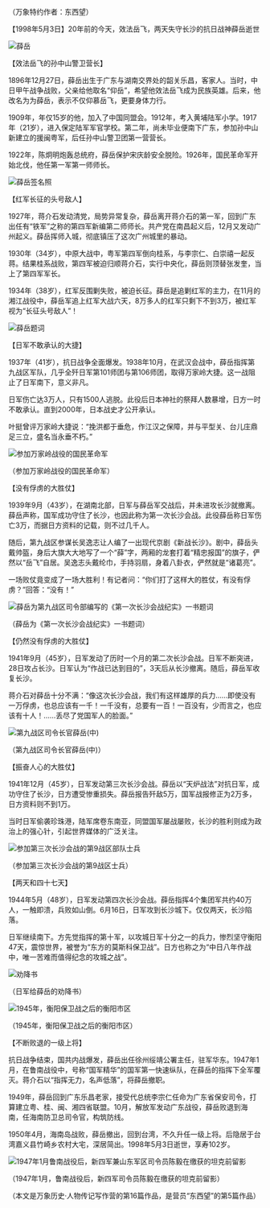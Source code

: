 （万象特约作者：东西望）

【1998年5月3日】20年前的今天，效法岳飞，两天失守长沙的抗日战神薛岳逝世

![薛岳](薛岳.jpg)

【效法岳飞的孙中山警卫营长】

1896年12月27日，薛岳出生于广东与湖南交界处的韶关乐昌，客家人。当时，中日甲午战争战败，父亲给他取名“仰岳”，希望他效法岳飞成为民族英雄。后来，他改名为为薛岳，表示不仅仰慕岳飞，更要身体力行。

1909年，年仅15岁的他，加入了中国同盟会。1912年，考入黄埔陆军小学。1917年（21岁），进入保定陆军军官学校。第二年，尚未毕业便南下广东，参加孙中山新建立的援闽粤军，后任孙中山警卫团第一营营长。

1922年，陈炯明炮轰总统府，薛岳保护宋庆龄安全脱险。1926年，国民革命军开始北伐，他任第一军第一师师长。

![薛岳签名照](薛岳签名照.jpeg)

【红军长征的头号敌人】

1927年，蒋介石发动清党，局势异常复杂，薛岳离开蒋介石的第一军，回到广东出任有“铁军”之称的第四军新编第二师师长。共产党在南昌起义后，12月又发动广州起义。薛岳挥师入城，彻底镇压了这次广州城里的暴动。

1930年（34岁），中原大战中，粤军第四军倒向桂系，与李宗仁、白崇禧一起反蒋。结果桂系战败，第四军被迫归顺蒋介石，实行中央化，薛岳则顶替张发奎，当上了第四军军长。

1934年（38岁），红军反围剿失败，被迫长征。薛岳是追剿红军的主力，在11月的湘江战役中，薛岳军追上红军大战六天，8万多人的红军只剩下不到3万，被红军视为“长征头号敌人”！

![薛岳题词](薛岳题词.jpeg)

【日军不敢承认的大捷】

1937年（41岁），抗日战争全面爆发。1938年10月，在武汉会战中，薛岳指挥第九战区军队，几乎全歼日军第101师团与第106师团，取得万家岭大捷。这一战阻止了日军南下，意义非凡。

日军伤亡达3万人，只有1500人逃脱。此役后日本神社的祭拜人数暴增，日方一时不敢承认。直到2000年，日本战史才公开承认。

叶挺曾评万家岭大捷说：“挽洪都于垂危，作江汉之保障，并与平型关、台儿庄鼎足三立，盛名当永垂不朽。”

![参加万家岭战役的国民革命军](参加万家岭战役的国民革命军.jpg)

（参加万家岭战役的国民革命军）

【没有俘虏的大胜仗】

1939年9月（43岁），在湖南北部，日军与薛岳军交战后，并未进攻长沙就撤离。薛岳声称，国军成功守住了长沙，也因此称为第一次长沙会战。此役薛岳称日军伤亡3万，而据日方资料的记载，则不过几千人。

随后，第九战区参谋长吴逸志让人编了一出现代京剧《新战长沙》。剧中，薛岳头戴帅盔，身后大旗大大地写了一个“薛”字，两厢的龙套打着“精忠报国”的旗子，俨然以“岳飞”自居。吴逸志头戴纶巾，手持羽扇，身着八卦衣，俨然就是“诸葛亮”。

一场败仗竟变成了一场大胜利！有记者问：“你们打了这样大的胜仗，有没有俘虏？”回答：“没有！”

![薛岳为第九战区司令部编写的《第一次长沙会战纪实》一书题词](薛岳为第九战区司令部编写的《第一次长沙会战纪实》一书题词.jpg)

（薛岳为《第一次长沙会战纪实》一书题词）

【仍然没有俘虏的大胜仗】

1941年9月（45岁），日军发动了历时一个月的第二次长沙会战。日军不断突进，28日攻占长沙。日军认为“作战已达到目的”，3天后从长沙撤离。随后，薛岳军收复长沙。

蒋介石对薛岳十分不满：“像这次长沙会战，我们有这样雄厚的兵力……即使没有一万俘虏，也总应该有一千！一千没有，总要有一百！一百没有，少而言之，也应该有十人！……丢尽了党国军人的脸面。”

![第九战区司令长官薛岳(中)](第九战区司令长官薛岳(中).jpg)

（第九战区司令长官薛岳(中)）

【振奋人心的大胜仗】

1941年12月（45岁），日军发动第三次长沙会战。薛岳以“天炉战法”对抗日军，成功守住了长沙，日方遭受惨重损失。薛岳报告歼敌5万，国军战报修正为2万多，日方资料则不到1万。

当时日军偷袭珍珠港，陆军席卷东南亚，同盟国军屡战屡败，长沙的胜利则成为政治上的强心针，引起世界媒体的广泛关注。

![参加第三次长沙会战的第9战区部队士兵](参加第三次长沙会战的第9战区部队士兵.jpg)

（参加第三次长沙会战的第9战区士兵）

【两天和四十七天】

1944年5月（48岁），日军发动第四次长沙会战。薛岳指挥4个集团军共约40万人，一触即溃，兵败如山倒。6月16日，日军攻到长沙城下。仅仅两天，长沙陷落。

日军继续南下。方先觉指挥的第十军，以攻城日军十分之一的兵力，惨烈坚守衡阳47天，震惊世界，被誉为“东方的莫斯科保卫战”。日方也称之为“中日八年作战中，唯一苦难而值得纪念的攻城之战”。

![劝降书](劝降书.jpeg)

（日军给薛岳的劝降书）

![1945年，衡阳保卫战之后的衡阳市区](1945年，衡阳保卫战之后的衡阳市区.jpg)

（1945年，衡阳保卫战之后的衡阳市区）

【不断败退的一级上将】

抗日战争结束，国共内战爆发，薛岳出任徐州绥靖公署主任，驻军华东。1947年1月，在鲁南战役中，号称“国军精华”的国军第一快速纵队，在薛岳的指挥下全军覆灭。蒋介石以“指挥无力，名声低落”，将薛岳撤职。

1949年，薛岳回到广东乐昌老家，接受代总统李宗仁任命为广东省保安司令，打算建立粤、桂、闽、湘四省联盟。10月，解放军发动广东战役，薛岳败退到海南，任海南防卫总司令官，构筑防线。

1950年4月，海南岛战败，薛岳撤出，回到台湾，不久升任一级上将。后隐居于台湾嘉义县竹崎乡农村大宅，深居简出。1998年5月3日逝世，享寿102岁。

![1947年1月鲁南战役后，新四军兼山东军区司令员陈毅在缴获的坦克前留影](1947年1月鲁南战役后，新四军兼山东军区司令员陈毅在缴获的坦克前留影.jpg)

（1947年1月，鲁南战役后，新四军司令员陈毅在缴获的坦克前留影）

（本文是万象历史·人物传记写作营的第16篇作品，是营员“东西望”的第5篇作品）